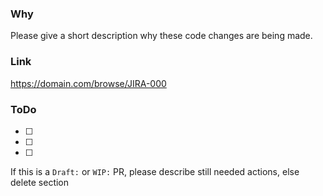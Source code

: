 ### Why

Please give a short description why these code changes are being made.

### Link

https://domain.com/browse/JIRA-000

### ToDo

- [ ]
- [ ]
- [ ]

If this is a `Draft:` or `WIP:` PR, please describe still needed actions, else delete section
